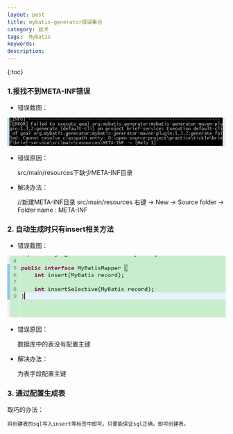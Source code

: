 ```yaml
---
layout: post
title: mybatis-generator错误集合
category: 技术
tags:  Mybatis
keywords: 
description: 
---
```


{:toc}

### 1.报找不到META-INF错误

- 错误截图：

![找不到META-INF](//raw.githubusercontent.com/George5814/blog-pic/master/image/mybatis/mybatis-generator-error-1.png "找不到META-INF")

- 错误原因：
	
	
	src/main/resources下缺少META-INF目录
	

- 解决办法：

	//新建META-INF目录
	src/main/resources 右键  ->  New -> Source folder -> Folder name : META-INF
	

### 2. 自动生成时只有insert相关方法


- 错误截图：

![生成只有insert方法](//raw.githubusercontent.com/George5814/blog-pic/master/image/mybatis/mybatis-generator-error-2.png "生成只有insert方法")

- 错误原因：
	
	数据库中的表没有配置主键
	

- 解决办法：

	为表字段配置主键
	
	
### 3. 通过配置生成表

取巧的办法：
	
	将创建表的sql写入insert等标签中即可。只要能保证sql正确，即可创建表。
	
